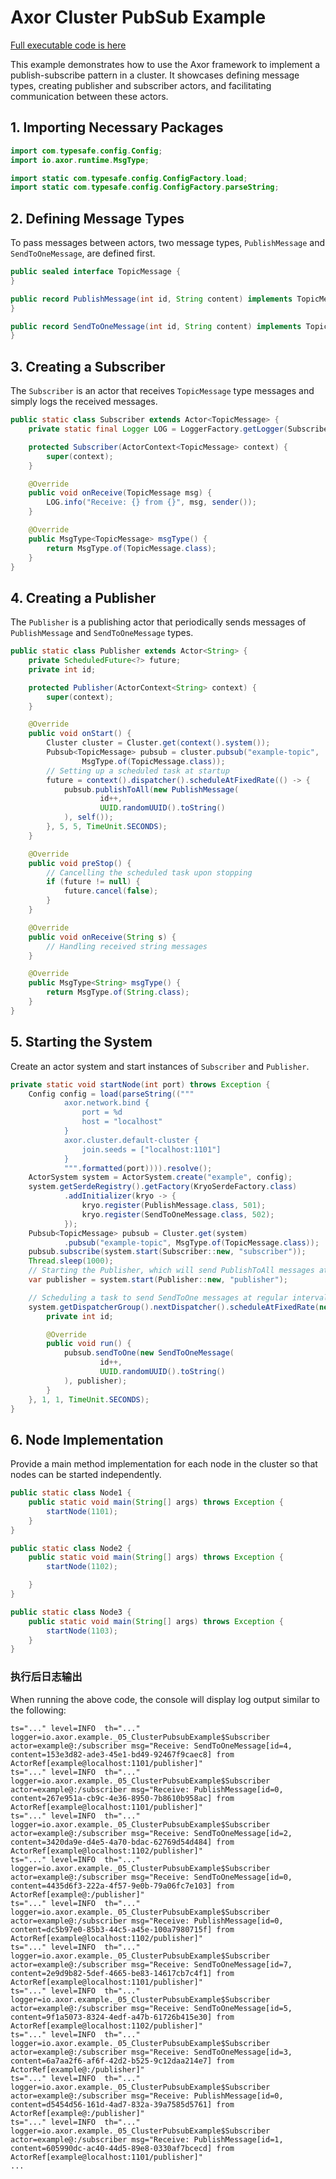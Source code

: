 # Axor Cluster PubSub Example

[Full executable code is here](../../axor-examples/src/main/java/io/masterkun/axor/example/_05_ClusterPubsubExample.java)

This example demonstrates how to use the Axor framework to implement a publish-subscribe pattern in
a cluster. It showcases defining message types, creating publisher and subscriber actors, and
facilitating communication between these actors.

## 1. Importing Necessary Packages

```java
import com.typesafe.config.Config;
import io.axor.runtime.MsgType;

import static com.typesafe.config.ConfigFactory.load;
import static com.typesafe.config.ConfigFactory.parseString;
```

## 2. Defining Message Types

To pass messages between actors, two message types, `PublishMessage` and `SendToOneMessage`, are
defined first.

```java
public sealed interface TopicMessage {
}

public record PublishMessage(int id, String content) implements TopicMessage {
}

public record SendToOneMessage(int id, String content) implements TopicMessage {
}
```

## 3. Creating a Subscriber

The `Subscriber` is an actor that receives `TopicMessage` type messages and simply logs the received
messages.

```java
public static class Subscriber extends Actor<TopicMessage> {
    private static final Logger LOG = LoggerFactory.getLogger(Subscriber.class);

    protected Subscriber(ActorContext<TopicMessage> context) {
        super(context);
    }

    @Override
    public void onReceive(TopicMessage msg) {
        LOG.info("Receive: {} from {}", msg, sender());
    }

    @Override
    public MsgType<TopicMessage> msgType() {
        return MsgType.of(TopicMessage.class);
    }
}
```

## 4. Creating a Publisher

The `Publisher` is a publishing actor that periodically sends messages of `PublishMessage` and
`SendToOneMessage` types.

```java
public static class Publisher extends Actor<String> {
    private ScheduledFuture<?> future;
    private int id;

    protected Publisher(ActorContext<String> context) {
        super(context);
    }

    @Override
    public void onStart() {
        Cluster cluster = Cluster.get(context().system());
        Pubsub<TopicMessage> pubsub = cluster.pubsub("example-topic",
                MsgType.of(TopicMessage.class));
        // Setting up a scheduled task at startup
        future = context().dispatcher().scheduleAtFixedRate(() -> {
            pubsub.publishToAll(new PublishMessage(
                    id++,
                    UUID.randomUUID().toString()
            ), self());
        }, 5, 5, TimeUnit.SECONDS);
    }

    @Override
    public void preStop() {
        // Cancelling the scheduled task upon stopping
        if (future != null) {
            future.cancel(false);
        }
    }

    @Override
    public void onReceive(String s) {
        // Handling received string messages
    }

    @Override
    public MsgType<String> msgType() {
        return MsgType.of(String.class);
    }
}
```

## 5. Starting the System

Create an actor system and start instances of `Subscriber` and `Publisher`.

```java
private static void startNode(int port) throws Exception {
    Config config = load(parseString(("""
            axor.network.bind {
                port = %d
                host = "localhost"
            }
            axor.cluster.default-cluster {
                join.seeds = ["localhost:1101"]
            }
            """.formatted(port)))).resolve();
    ActorSystem system = ActorSystem.create("example", config);
    system.getSerdeRegistry().getFactory(KryoSerdeFactory.class)
            .addInitializer(kryo -> {
                kryo.register(PublishMessage.class, 501);
                kryo.register(SendToOneMessage.class, 502);
            });
    Pubsub<TopicMessage> pubsub = Cluster.get(system)
            .pubsub("example-topic", MsgType.of(TopicMessage.class));
    pubsub.subscribe(system.start(Subscriber::new, "subscriber"));
    Thread.sleep(1000);
    // Starting the Publisher, which will send PublishToAll messages at regular intervals
    var publisher = system.start(Publisher::new, "publisher");

    // Scheduling a task to send SendToOne messages at regular intervals
    system.getDispatcherGroup().nextDispatcher().scheduleAtFixedRate(new Runnable() {
        private int id;

        @Override
        public void run() {
            pubsub.sendToOne(new SendToOneMessage(
                    id++,
                    UUID.randomUUID().toString()
            ), publisher);
        }
    }, 1, 1, TimeUnit.SECONDS);
}
```

## 6. Node Implementation

Provide a main method implementation for each node in the cluster so that nodes can be started
independently.

```java
public static class Node1 {
    public static void main(String[] args) throws Exception {
        startNode(1101);
    }
}

public static class Node2 {
    public static void main(String[] args) throws Exception {
        startNode(1102);

    }
}

public static class Node3 {
    public static void main(String[] args) throws Exception {
        startNode(1103);
    }
}
```

### 执行后日志输出

When running the above code, the console will display log output similar to the following:

```plain text
ts="..." level=INFO  th="..." logger=io.axor.example._05_ClusterPubsubExample$Subscriber actor=example@:/subscriber msg="Receive: SendToOneMessage[id=4, content=153e3d82-ade3-45e1-bd49-92467f9caec8] from ActorRef[example@localhost:1101/publisher]"
ts="..." level=INFO  th="..." logger=io.axor.example._05_ClusterPubsubExample$Subscriber actor=example@:/subscriber msg="Receive: PublishMessage[id=0, content=267e951a-cb9c-4e36-8950-7b8610b958ac] from ActorRef[example@localhost:1101/publisher]"
ts="..." level=INFO  th="..." logger=io.axor.example._05_ClusterPubsubExample$Subscriber actor=example@:/subscriber msg="Receive: SendToOneMessage[id=2, content=3420da9e-d4e5-4a70-bdac-62769d54d484] from ActorRef[example@localhost:1102/publisher]"
ts="..." level=INFO  th="..." logger=io.axor.example._05_ClusterPubsubExample$Subscriber actor=example@:/subscriber msg="Receive: SendToOneMessage[id=0, content=4435d6f3-222a-4f57-9e0b-79a06fc7e103] from ActorRef[example@:/publisher]"
ts="..." level=INFO  th="..." logger=io.axor.example._05_ClusterPubsubExample$Subscriber actor=example@:/subscriber msg="Receive: PublishMessage[id=0, content=dc5b97e0-85b3-44c5-a45e-100a7980715f] from ActorRef[example@localhost:1102/publisher]"
ts="..." level=INFO  th="..." logger=io.axor.example._05_ClusterPubsubExample$Subscriber actor=example@:/subscriber msg="Receive: SendToOneMessage[id=7, content=2e9d9b82-5def-4665-be83-14617cb7c4f1] from ActorRef[example@localhost:1101/publisher]"
ts="..." level=INFO  th="..." logger=io.axor.example._05_ClusterPubsubExample$Subscriber actor=example@:/subscriber msg="Receive: SendToOneMessage[id=5, content=9f1a5073-8324-4edf-a47b-61726b415e30] from ActorRef[example@localhost:1102/publisher]"
ts="..." level=INFO  th="..." logger=io.axor.example._05_ClusterPubsubExample$Subscriber actor=example@:/subscriber msg="Receive: SendToOneMessage[id=3, content=6a7aa2f6-af6f-42d2-b525-9c12daa214e7] from ActorRef[example@:/publisher]"
ts="..." level=INFO  th="..." logger=io.axor.example._05_ClusterPubsubExample$Subscriber actor=example@:/subscriber msg="Receive: PublishMessage[id=0, content=d5454d56-161d-4ad7-832a-39a7585d5761] from ActorRef[example@:/publisher]"
ts="..." level=INFO  th="..." logger=io.axor.example._05_ClusterPubsubExample$Subscriber actor=example@:/subscriber msg="Receive: PublishMessage[id=1, content=605990dc-ac40-44d5-89e8-0330af7bcecd] from ActorRef[example@localhost:1101/publisher]"
...
```
